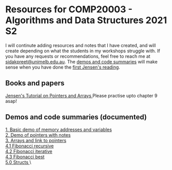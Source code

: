 # Resources for COMP20003 - Algorithms and Data Structures 2021 S2
I will continute adding resources and notes that I have created, and will create depending on what the students in my workshops struggle with. If you have any requests or recommendations, feel free to reach me at sidakpreet@unimelb.edu.au. The <a href="#demos-and-code-summaries-documented">demos and code summaries</a> will make sense when you have done the <a href="#books-and-papersf">first Jensen's reading</a>.
## Books and papers
<a href="https://github.com/extragravee/COMP20003/blob/master/prac/JensenTutorialPointersAndArraysInC.pdf">Jensen's Tutorial on Pointers and Arrays </a>
Please practise upto chapter 9 asap!
## Demos and code summaries (documented)
<a href="https://github.com/extragravee/comp20003-sidak/blob/main/1.demo.c"> 1. Basic demo of memory addresses and variables </a> \
<a href="https://github.com/extragravee/comp20003-sidak/blob/main/1.pointers.c"> 2. Demo of pointers with notes </a> \
<a href="https://github.com/extragravee/comp20003-sidak/blob/main/2.pointer_types_and_arrays.c"> 3. Arrays and link to pointers </a> \
<a href="https://github.com/extragravee/comp20003-sidak/blob/main/3.%20fib-recursive.c"> 4.1 Fibonacci recursive </a> \
<a href="https://github.com/extragravee/comp20003-sidak/blob/main/4.%20fib-efficient.c"> 4.2 Fibonacci iterative </a> \
<a href="https://github.com/extragravee/comp20003-sidak/blob/main/5.%20fib-best.c"> 4.3 Fibonacci best </a> \
<a href="https://github.com/extragravee/comp20003-sidak/blob/main/4.0.structs.c"> 5.0 Structs </a> \




  
